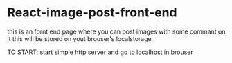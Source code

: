 # React-image-post-front-end

this is an fornt end page where you can post images with some commant on it
this will be stored on yout brouser's localstorage

TO START:
start simple http server and go to localhost in brouser
